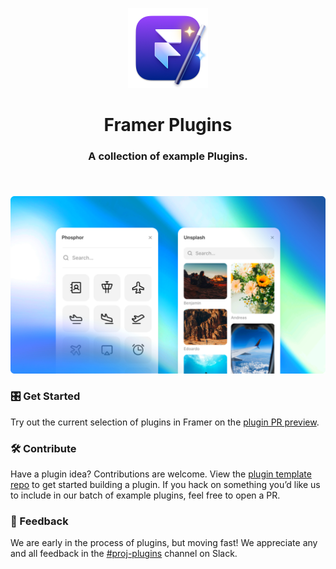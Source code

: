 <p align="center">
  <img src="assets/images/icon.png" height="128">
  <h1 align="center" style="border: none;">Framer Plugins</h1>
<h3 align="center">
A collection of example Plugins.
</h3>
<h3 align="center">

</h3>
</p>



<br>

![plugins](assets/images/plugins.png)

### 🎛️ Get Started 
Try out the current selection of plugins in Framer on the [plugin PR preview](https://features-plugin.beta.framer.com/projects/). 

### 🛠️ Contribute

Have a plugin idea? Contributions are welcome. View the [plugin template repo](https://github.com/framer/plugin) to get started building a plugin. If you hack on something you’d like us to include in our batch of example plugins, feel free to open a PR.

### 🔮 Feedback

We are early in the process of plugins, but moving fast! We appreciate any and all feedback in the [#proj-plugins](https://framer-team.slack.com/archives/C06L5H5ADK2) channel on Slack.
